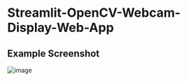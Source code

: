 # Streamlit-OpenCV-Webcam-Display-Web-App

## Example Screenshot
![image](https://github.com/petermartens98/Streamlit-OpenCV-Webcam-Display-Web-App/assets/87671757/c4eff4c5-e310-46c1-9b0f-ec3aa87cb463)
